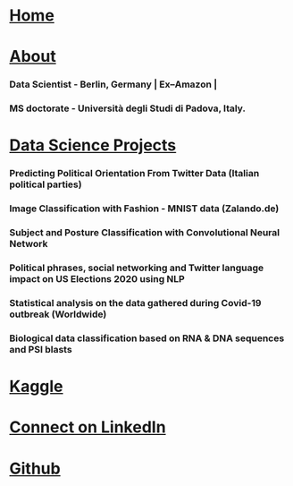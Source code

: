 
# [Home](https://grvanand001.github.io/)

# [About](./about.md)

### Data Scientist - Berlin, Germany | Ex–Amazon |
### MS doctorate - Università degli Studi di Padova, Italy.


# [Data Science Projects](./another-page.md)

### Predicting Political Orientation From Twitter Data (Italian political parties)

### Image Classification with Fashion - MNIST data (Zalando.de)


### Subject and Posture Classification with Convolutional Neural Network


### Political phrases, social networking and Twitter language impact on US Elections 2020 using NLP


### Statistical analysis on the data gathered during Covid-19 outbreak (Worldwide)


### Biological data classification based on RNA & DNA sequences and PSI blasts

# [Kaggle](./kaggle.md)

# [Connect on LinkedIn](https://www.linkedin.com/in/gaurav-anand-71748ab8/)

# [Github](https://github.com/grvanand001)
